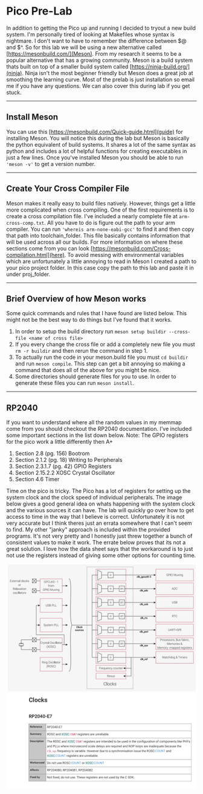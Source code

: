 # Pico Pre-Lab
In addition to getting the Pico up and running I decided to tryout a new build system. I'm personally tired of looking at Makefiles whose syntax is nightmare. I don't want to have to remember the difference between $@ and $^. So for this lab we will be using a new alternative called [https://mesonbuild.com/](Meson). From my research it seems to be a popular alternative that has a growing community. Meson is a build system thats built on top of a smaller build system called [https://ninja-build.org/](ninja). Ninja isn't the most beginner friendly but Meson does a great job at smoothing the learning curve. Most of the prelab is just installation so email me if you have any questions. We can also cover this during lab if you get stuck.

---

## Install Meson
   You can use this [https://mesonbuild.com/Quick-guide.html](guide) for installing Meson. You will notice this during the lab but Meson is basically the python equivalent of build systems. It shares a lot of the same syntax as python and includes a lot of helpful functions for creating executables in just a few lines. Once you've installed Meson you should be able to run `'meson -v'` to get a version number.

---

## Create Your Cross Compiler File
Meson makes it really easy to build files natively. However, things get a little more complicated when cross compiling. One of the first requirements is to create a cross compilation file. I've included a nearly complete file at `arm-cross-comp.txt`. All you have to do is figure out the path to your arm compiler. You can run `'whereis arm-none-eabi-gcc'` to find it and then copy that path into toolchain_folder. This file basically contains information that will be used across all our builds. For more information on where these sections come from you can look [https://mesonbuild.com/Cross-compilation.html](here). To avoid messing with environmental variables which are unfortunately a little annoying to read in Meson I created a path to your pico project folder. In this case copy the path to this lab and paste it in under proj_folder.

---

## Brief Overview of how Meson works
Some quick commands and rules that I have found are listed below. This might not be the best way to do things but I've found that it works.

1. In order to setup the build directory run `meson setup buildir --cross-file <name of cross file>`
2. If you every change the cross file or add a completely new file you must `rm -r buildir` and then rerun the command in step 1.
3. To actually run the code in your meson.build file you must `cd buildir` and run `meson compile`. This step can get a bit annoying so making a command that does all of the above for you might be nice.
4. Some directories should generate files for you to use. In order to generate these files you can run `meson install`.
---

## RP2040
If you want to understand where all the random values in my memmap come from you should checkout the RP2040 documentation. I've included some important sections in the list down below. Note: The GPIO registers for the pico work a little differently then A+

1. Section 2.8 (pg. 156) Bootrom
2. Section 2.1.2 (pg. 18) Writing to Peripherals
3. Section 2.3.1.7 (pg. 42) GPIO Registers
4. Section 2.15.2.2 XOSC Crystal Oscillator
5. Section 4.6 Timer 

 Time on the pico is tricky. The Pico has a lot of registers for setting up the system clock and the clock speed of individual peripherals. The image below gives a good general idea on whats happening with the system clock and the various sources it can have. The lab will quickly go over how to get access to time in the way that I believe is correct. Unfortunately it is not very accurate but I think theres just an errata somewhere that I can't seem to find. My other "janky" approach is included within the provided programs. It's not very pretty and I honestly just threw together a bunch of consistent values to make it work. The errate below proves that its not a great solution. I love how the data sheet says that the workaround is to just not use the registers instead of giving some other options for counting time.

![Pico Clock Setup Diagram](../docs/images/ksnip_20221126-023626.png)
![Pico Errata](../docs/images/clock_errate.png)